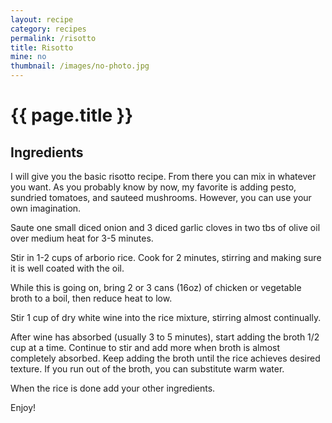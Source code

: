 ```yaml
---
layout: recipe
category: recipes
permalink: /risotto
title: Risotto
mine: no
thumbnail: /images/no-photo.jpg
---
```


{{ page.title }}
================

Ingredients
-----------

I will give you the basic risotto recipe.  From there you can mix in whatever you want.  As you probably know by now, my favorite is adding pesto, sundried tomatoes, and sauteed mushrooms.  However, you can use your own imagination.

Saute one small diced onion and 3 diced garlic cloves in two tbs of olive oil over medium heat for 3-5 minutes.

Stir in 1-2 cups of arborio rice.  Cook for 2 minutes, stirring and making sure it is well coated with the oil.

While this is going on, bring 2 or 3 cans (16oz) of chicken or vegetable broth to a boil, then reduce heat to low.

Stir 1 cup of dry white wine into the rice mixture, stirring almost continually.

After wine has absorbed (usually 3 to 5 minutes), start adding the broth 1/2 cup at a time.  Continue to stir and add more when broth is almost completely absorbed.  Keep adding the broth until the rice achieves desired texture.  If you run out of the broth, you can substitute warm water.

When the rice is done add your other ingredients.

Enjoy!
